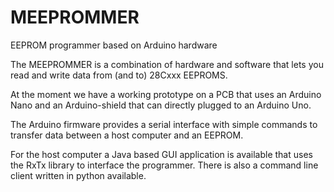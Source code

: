 MEEPROMMER
==========

EEPROM programmer based on Arduino hardware


The MEEPROMMER is a combination of hardware and software that lets you read and write 
data from (and to) 28Cxxx EEPROMS.

At the moment we have a working prototype on a PCB that uses an Arduino Nano and an 
Arduino-shield that can directly plugged to an Arduino Uno. 

The Arduino firmware provides a serial interface with simple commands to transfer data 
between a host computer and an EEPROM.

For the host computer a Java based GUI application is available that uses the RxTx 
library to interface the programmer. There is also a command line client written in python available.
